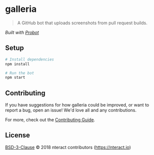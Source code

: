 # galleria

> A GitHub bot that uploads screenshots from pull request builds.

_Built with [Probot](https://github.com/probot/probot)_

## Setup

```sh
# Install dependencies
npm install

# Run the bot
npm start
```

## Contributing

If you have suggestions for how galleria could be improved, or want to report a bug, open an issue! We'd love all and any contributions.

For more, check out the [Contributing Guide](CONTRIBUTING.md).

## License

[BSD-3-Clause](LICENSE) © 2018 nteract contributors (https://nteract.io)
